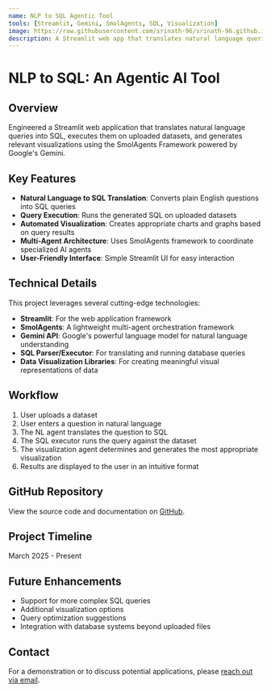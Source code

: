```yaml
---
name: NLP to SQL Agentic Tool
tools: [Streamlit, Gemini, SmolAgents, SQL, Visualization]
image: https://raw.githubusercontent.com/srinath-96/srinath-96.github.io/main/assets/nlp-to-sql.jpg
description: A Streamlit web app that translates natural language queries into SQL and generates relevant visualizations
---
```


# NLP to SQL: An Agentic AI Tool

## Overview
Engineered a Streamlit web application that translates natural language queries into SQL, executes them on uploaded datasets, and generates relevant visualizations using the SmolAgents Framework powered by Google's Gemini.

## Key Features
- **Natural Language to SQL Translation**: Converts plain English questions into SQL queries
- **Query Execution**: Runs the generated SQL on uploaded datasets
- **Automated Visualization**: Creates appropriate charts and graphs based on query results
- **Multi-Agent Architecture**: Uses SmolAgents framework to coordinate specialized AI agents
- **User-Friendly Interface**: Simple Streamlit UI for easy interaction

## Technical Details
This project leverages several cutting-edge technologies:
- **Streamlit**: For the web application framework
- **SmolAgents**: A lightweight multi-agent orchestration framework
- **Gemini API**: Google's powerful language model for natural language understanding
- **SQL Parser/Executor**: For translating and running database queries
- **Data Visualization Libraries**: For creating meaningful visual representations of data

## Workflow
1. User uploads a dataset
2. User enters a question in natural language
3. The NL agent translates the question to SQL
4. The SQL executor runs the query against the dataset
5. The visualization agent determines and generates the most appropriate visualization
6. Results are displayed to the user in an intuitive format

## GitHub Repository
View the source code and documentation on [GitHub](https://github.com/srinath-96/Text-to-SQL-using-AI-Agents).

## Project Timeline
March 2025 - Present

## Future Enhancements
- Support for more complex SQL queries
- Additional visualization options
- Query optimization suggestions
- Integration with database systems beyond uploaded files

## Contact
For a demonstration or to discuss potential applications, please [reach out via email](mailto:srinathmurali2015@gmail.com).